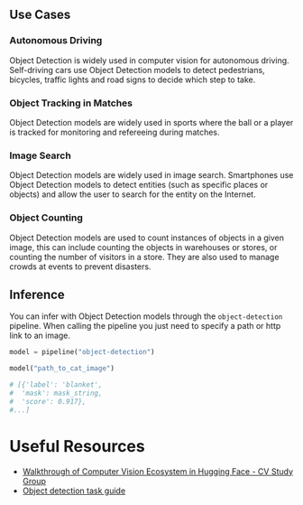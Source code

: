 ## Use Cases

### Autonomous Driving

Object Detection is widely used in computer vision for autonomous driving. Self-driving cars use Object Detection models to detect pedestrians, bicycles, traffic lights and road signs to decide which step to take.

### Object Tracking in Matches

Object Detection models are widely used in sports where the ball or a player is tracked for monitoring and refereeing during matches.

### Image Search

Object Detection models are widely used in image search. Smartphones use Object Detection models to detect entities (such as specific places or objects) and allow the user to search for the entity on the Internet.

### Object Counting

Object Detection models are used to count instances of objects in a given image, this can include counting the objects in warehouses or stores, or counting the number of visitors in a store. They are also used to manage crowds at events to prevent disasters.

## Inference

You can infer with Object Detection models through the `object-detection` pipeline. When calling the pipeline you just need to specify a path or http link to an image.

```python
model = pipeline("object-detection")

model("path_to_cat_image")

# [{'label': 'blanket',
#  'mask': mask_string,
#  'score': 0.917},
#...]
```

# Useful Resources

- [Walkthrough of Computer Vision Ecosystem in Hugging Face - CV Study Group](https://www.youtube.com/watch?v=oL-xmufhZM8)
- [Object detection task guide](https://huggingface.co/docs/transformers/tasks/object_detection)
